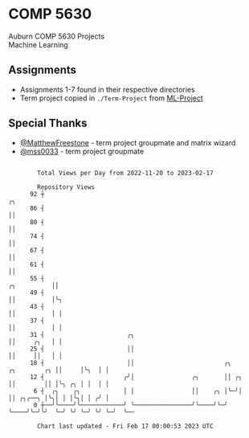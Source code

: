 # COMP 5630
Auburn COMP 5630 Projects  
Machine Learning

## Assignments
- Assignments 1-7 found in their respective directories
- Term project copied in `./Term-Project` from [ML-Project](https://github.com/wumphlett/ML-Project)

## Special Thanks
- [@MatthewFreestone](https://github.com/MatthewFreestone) - term project groupmate and matrix wizard
- [@mss0033](https://github.com/mss0033) - term project groupmate

```

        Total Views per Day from 2022-11-20 to 2023-02-17

        Repository Views
      92 ┼                                                                                    ╭╮
      86 ┤                                                                                    ││
      80 ┤                                                                                    ││
      74 ┤                                                                                    ││
      67 ┤                                                                                    ││
      61 ┤                                                                                    ││
      55 ┤                                                                        ╭╮          ││
      49 ┤                                                                        ││          │╰╮
      43 ┤                                                                        ││          │ │
      37 ┤                                                                        ││          │ │
      31 ┤                       ╭╮                                               ││     ╭╮   │ │
      25 ┤                       ││                                               ││     ││   │ │
      18 ┤                       ││                         ╭╮       ╭╮        ╭╮ ││     │╰╮  │ │
      12 ┤                      ╭╯│                ╭╮       ││ ╭╮    ││        ││ │╰╮ ╭╮ │ │  │ │
       6 ┤  ╭╮    ╭╮            │ │                ││    ╭╮ │╰─╯│    ││ ╭╮╭──╮ │╰╮│ │ │╰╮│ │ ╭╯ │
       0 ┼──╯╰────╯╰────────────╯ ╰────────────────╯╰────╯╰─╯   ╰────╯╰─╯╰╯  ╰─╯ ╰╯ ╰─╯ ╰╯ ╰─╯  ╰──

        Chart last updated - Fri Feb 17 00:00:53 2023 UTC
        
```
